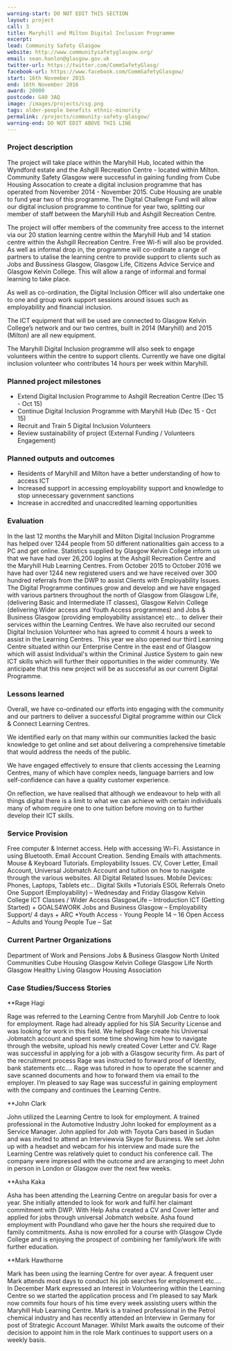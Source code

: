 ```yaml
---
warning-start: DO NOT EDIT THIS SECTION
layout: project
call: 3
title: Maryhill and Milton Digital Inclusion Programme
excerpt:
lead: Community Safety Glasgow
website: http://www.communitysafetyglasgow.org/
email: sean.hanlon@glasgow.gov.uk
twitter-url: https://twitter.com/CommSafetyGlasg/
facebook-url: https://www.facebook.com/CommSafetyGlasgow/
start: 16th November 2015
end: 16th November 2016
award: 20000
postcode: G40 3AQ
image: /images/projects/csg.png
tags: older-people benefits ethnic-minority
permalink: /projects/community-safety-glasgow/
warning-end: DO NOT EDIT ABOVE THIS LINE
---
```


### Project description

The project will take place within the Maryhill Hub, located within the Wyndford estate and the Ashgill Recreation Centre - located within Milton. Community Safety Glasgow were successful in gaining funding from Cube Housing Assocation to create a digital inclusion programme that has operated from November 2014 - November 2015. Cube Housing are unable to fund year two of this programme. The Digital Challenge Fund will allow our digital inclusion programme to continue for year two, splitting our member of staff between the Maryhill Hub and Ashgill Recreation Centre.

The project will offer members of the community free access to the internet via our 20 station learning centre within the Maryhill Hub and 14 station centre within the Ashgill Recreation Centre. Free Wi-fi will also be provided. As well as informal drop in, the programme will co-ordinate a range of partners to utalise the learning centre to provide support to clients such as Jobs and Bussiness Glasgow, Glasgow Life, Citizens Advice Service and Glasgow Kelvin College. This will allow a range of informal and formal learning to take place.

As well as co-ordination, the Digital Inclusion Officer will also undertake one to one and group work support sessions around issues such as employability and financial inclusion.

The ICT equipment that will be used are connected to Glasgow Kelvin College’s network and our two centres, built in 2014 (Maryhill) and 2015 (Milton) are all new equipment.

The Maryhill Digital Inclusion programme will also seek to engage volunteers within the centre to support clients. Currently we have one digital inclusion volunteer who contributes 14 hours per week within Maryhill.

### Planned project milestones

* Extend Digital Inclusion Programme to Ashgill Recreation Centre (Dec 15 - Oct 15)
* Continue Digital Inclusion Programme with Maryhill Hub (Dec 15 - Oct 15)
* Recruit and Train 5 Digital Inclusion Volunteers
* Review sustainability of project (External Funding / Volunteers Engagement)


### Planned outputs and outcomes

* Residents of Maryhill and Milton have a better understanding of how to access ICT
* Increased support in accessing employability support and knowledge to stop unnecessary government sanctions
* Increase in accredited and unaccredited learning opportunities


### Evaluation

In the last 12 months the Maryhill and Milton Digital Inclusion
Programme has helped over 1244 people from 50 different nationalities gain
access to a PC and get online. Statistics supplied by Glasgow Kelvin College
inform us that we have had over 26,200 logins at the Ashgill Recreation Centre
and the Maryhill Hub Learning Centres. From October 2015 to October 2016 we have
had over 1244 new registered users and we have received over 300 hundred referrals
from the DWP to assist Clients with Employability Issues. The Digital Programme
continues grow and develop and we have engaged with various partners throughout
the north of Glasgow from Glasgow Life, (delivering Basic and Intermediate IT
classes), Glasgow Kelvin College (delivering Wider access and Youth Access
programmes) and Jobs & Business Glasgow (providing employability
assistance) etc… to deliver their services within the Learning Centres. We have
also recruited our second Digital Inclusion Volunteer who has agreed to commit
4 hours a week to assist in the Learning Centres.  This year we also opened our third Learning
Centre situated within our Enterprise Centre in the east end of Glasgow which
will assist Individual's within the Criminal Justice System to gain new ICT
skills which will further their opportunities in the wider community. We anticipate
that this new project will be as successful as our current Digital Programme.

### Lessons learned


Overall, we have co-ordinated our efforts into engaging
with the community and our partners to deliver a successful Digital programme
within our Click & Connect Learning Centres.

We identified early on that many within our communities
lacked the basic knowledge to get online and set about delivering a
comprehensive timetable that would address the needs of the public.

We have engaged effectively to ensure that clients
accessing the Learning Centres, many of which have complex needs, language
barriers and low self-confidence can have a quality customer experience.

On reflection, we have realised that although we endeavour
to help with all things digital there is a limit to what we can achieve with
certain individuals many of whom require one to one tuition before moving on to
further develop their ICT skills.

### Service Provision

Free computer & Internet access.
Help with accessing Wi-Fi.
Assistance in using Bluetooth.
Email Account Creation.
Sending Emails with attachments.
Mouse & Keyboard Tutorials.
Employability Issues. CV, Cover Letter, Email Account, Universal
Jobmatch Account and tuition on how to navigate through the various websites.
All Digital Related Issues. Mobile Devices: Phones, Laptops, Tablets etc…
Digital Skills
*Tutorials
ESOL
Referrals
Oneto One Support (Employability) – Wednesday and Friday
Glasgow Kelvin College ICT Classes / Wider Access
GlasgowLife – Introduction ICT (Getting Started) + GOALS4WORK
Jobs and Business Glasgow – Employability Support/ 4 days + ARC
*Youth Access - Young People 14 – 16 
Open Access – Adults and Young People Tue – Sat

### Current Partner Organizations

Department of Work and Pensions
Jobs & Business Glasgow
North United Communities
Cube Housing
Glasgow Kelvin College
Glasgow Life
North Glasgow Healthy Living
Glasgow Housing Association

### Case Studies/Success Stories

**Rage Hagi

Rage was referred to the Learning Centre from
Maryhill Job Centre to look for employment. Rage had already applied for his
SIA Security License and was looking for work in this field. We helped Rage
create his Universal Jobmatch account and spent some time showing him how to
navigate through the website, upload his newly created Cover Letter and CV.
Rage was successful in applying for a job with a Glasgow security firm. As part
of the recruitment process Rage was instructed to forward proof of Identity,
bank statements etc…. Rage was tutored in how to operate the scanner and save
scanned documents and how to forward them via email to the employer. I’m
pleased to say Rage was successful in gaining employment with the company and
continues the Learning Centre. 

**John Clark

John utilized the Learning Centre to look for employment.
A trained professional in the Automotive Industry John looked for employment as a Service Manager.
John applied for Job with Toyota Cars based in Sudan and was invited to attend an Interviewvia Skype for Business.
We set John up with a headset and webcam for his interview and made sure the Learning Centre was relatively quiet to conduct his conference call. The company were impressed with the outcome and are arranging to meet John in person in London or Glasgow over the next few weeks.

**Asha Kaka

Asha has been attending the Learning Centre on aregular basis for over a year.
She initially attended to look for work and fulfil her claimant commitment with DWP.
With Help Asha created a CV and Cover letter and applied for jobs through universal Jobmatch website.
Asha found employment with Poundland who gave her the hours she required due to family commitments.
Asha is now enrolled for a course with Glasgow Clyde College and is enjoying the prospect of combining her family/work life with further education.  

**Mark Hawthorne

Mark has been using the learning Centre for over ayear. A frequent user Mark attends most days to conduct his job searches for employment etc….
In December Mark expressed an Interest in Volunteering within the Learning Centre so we started the application process and I’m pleased to say Mark now commits four hours of his time every week assisting users within the Maryhill Hub Learning Centre. 
Mark is a trained professional in the Petrol chemical industry and has recently attended an Interview in Germany for post of Strategic Account Manager.
Whilst Mark awaits the outcome of their decision to appoint him in the role Mark continues to support users on a weekly basis.






